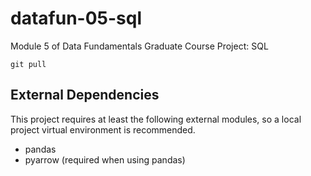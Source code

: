 # datafun-05-sql
Module 5 of Data Fundamentals Graduate Course Project: SQL

```
git pull
```

## External Dependencies

This project requires at least the following external modules, so a local project virtual environment is recommended.

- pandas
- pyarrow (required when using pandas)